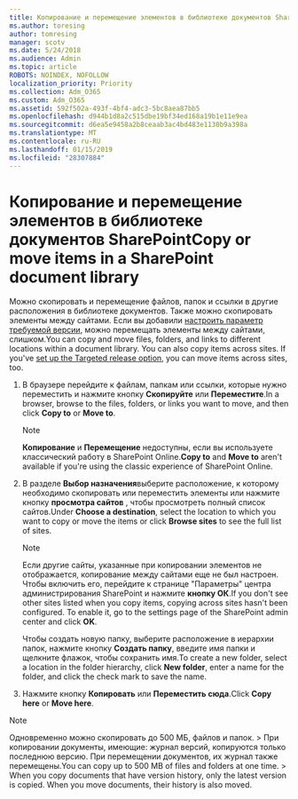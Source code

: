 ```yaml
---
title: Копирование и перемещение элементов в библиотеке документов SharePoint
ms.author: toresing
author: tomresing
manager: scotv
ms.date: 5/24/2018
ms.audience: Admin
ms.topic: article
ROBOTS: NOINDEX, NOFOLLOW
localization_priority: Priority
ms.collection: Adm_O365
ms.custom: Adm_O365
ms.assetid: 592f502a-493f-4bf4-adc3-5bc8aea87bb5
ms.openlocfilehash: d944b1d8a2c515dbe19bf34ed168a19b1e11e9ea
ms.sourcegitcommit: d6ea5e9458a2b8ceaab3ac4bd483e1130b9a398a
ms.translationtype: MT
ms.contentlocale: ru-RU
ms.lasthandoff: 01/15/2019
ms.locfileid: "28307884"
---
```

# <a name="copy-or-move-items-in-a-sharepoint-document-library"></a><span data-ttu-id="d61c9-102">Копирование и перемещение элементов в библиотеке документов SharePoint</span><span class="sxs-lookup"><span data-stu-id="d61c9-102">Copy or move items in a SharePoint document library</span></span>

<span data-ttu-id="d61c9-p101">Можно скопировать и перемещение файлов, папок и ссылки в другие расположения в библиотеке документов. Также можно скопировать элементы между сайтами. Если вы добавили [настроить параметр требуемой версии](https://go.microsoft.com/fwlink/?linkid=622980), можно перемещать элементы между сайтами, слишком.</span><span class="sxs-lookup"><span data-stu-id="d61c9-p101">You can copy and move files, folders, and links to different locations within a document library. You can also copy items across sites. If you've [set up the Targeted release option](https://go.microsoft.com/fwlink/?linkid=622980), you can move items across sites, too.</span></span>
  
1. <span data-ttu-id="d61c9-106">В браузере перейдите к файлам, папкам или ссылки, которые нужно переместить и нажмите кнопку **Скопируйте** или **Переместите**.</span><span class="sxs-lookup"><span data-stu-id="d61c9-106">In a browser, browse to the files, folders, or links you want to move, and then click **Copy to** or **Move to**.</span></span>
    
    > [!NOTE]
    > <span data-ttu-id="d61c9-107">**Копирование** и **Перемещение** недоступны, если вы используете классический работу в SharePoint Online.</span><span class="sxs-lookup"><span data-stu-id="d61c9-107">**Copy to** and **Move to** aren't available if you're using the classic experience of SharePoint Online.</span></span> 
  
2. <span data-ttu-id="d61c9-108">В разделе **Выбор назначения**выберите расположение, к которому необходимо скопировать или переместить элементы или нажмите кнопку **просмотра сайтов** , чтобы просмотреть полный список сайтов.</span><span class="sxs-lookup"><span data-stu-id="d61c9-108">Under **Choose a destination**, select the location to which you want to copy or move the items or click **Browse sites** to see the full list of sites.</span></span> 
    
    > [!NOTE]
    > <span data-ttu-id="d61c9-p102">Если другие сайты, указанные при копировании элементов не отображается, копирование между сайтами еще не был настроен. Чтобы включить его, перейдите к странице "Параметры" центра администрирования SharePoint и нажмите **кнопку ОК**.</span><span class="sxs-lookup"><span data-stu-id="d61c9-p102">If you don't see other sites listed when you copy items, copying across sites hasn't been configured. To enable it, go to the settings page of the SharePoint admin center and click **OK**.</span></span> 
  
    <span data-ttu-id="d61c9-111">Чтобы создать новую папку, выберите расположение в иерархии папок, нажмите кнопку **Создать папку**, введите имя папки и щелкните флажок, чтобы сохранить имя.</span><span class="sxs-lookup"><span data-stu-id="d61c9-111">To create a new folder, select a location in the folder hierarchy, click **New folder**, enter a name for the folder, and click the check mark to save the name.</span></span>
    
3. <span data-ttu-id="d61c9-112">Нажмите кнопку **Копировать** или **Переместить сюда**.</span><span class="sxs-lookup"><span data-stu-id="d61c9-112">Click **Copy here** or **Move here**.</span></span>
    
> [!NOTE]
>  <span data-ttu-id="d61c9-p103">Одновременно можно скопировать до 500 МБ, файлов и папок. > При копировании документы, имеющие: журнал версий, копируются только последнюю версию. При перемещении документов, их журнал также перемещены.</span><span class="sxs-lookup"><span data-stu-id="d61c9-p103">You can copy up to 500 MB of files and folders at one time. >  When you copy documents that have version history, only the latest version is copied. When you move documents, their history is also moved.</span></span> 
  

